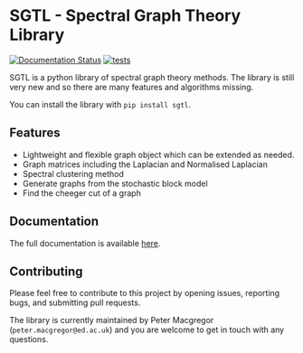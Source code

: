 # SGTL - Spectral Graph Theory Library

[![Documentation Status](https://readthedocs.org/projects/sgtl/badge/?version=latest)](https://sgtl.readthedocs.io/en/latest/)
[![tests](https://github.com/pmacg/py-sgtl/actions/workflows/run-checks.yml/badge.svg)](https://github.com/pmacg/py-sgtl/actions/workflows/run-checks.yml)

SGTL is a python library of spectral graph theory methods. The library is still very new and so
there are many features and algorithms missing.

You can install the library with `pip install sgtl`.

## Features
* Lightweight and flexible graph object which can be extended as needed.
* Graph matrices including the Laplacian and Normalised Laplacian
* Spectral clustering method
* Generate graphs from the stochastic block model
* Find the cheeger cut of a graph

## Documentation
The full documentation is available [here](https://sgtl.readthedocs.io/en/latest/).

## Contributing
Please feel free to contribute to this project by opening issues, reporting bugs, and submitting
pull requests.

The library is currently maintained by Peter Macgregor (`peter.macgregor@ed.ac.uk`) and you are
welcome to get in touch with any questions.
